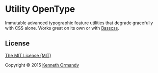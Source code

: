 # Utility OpenType

Immutable advanced typographic feature utilities that degrade gracefully with CSS alone. Works great on its own or with [Basscss](http://basscss.com).

## License

[The MIT License (MIT)](LICENSE.md)

Copyright © 2015 [Kenneth Ormandy](http://kennethormandy.com)
